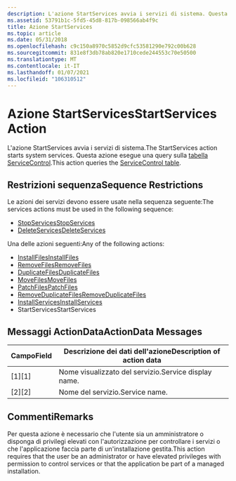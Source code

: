 ```yaml
---
description: L'azione StartServices avvia i servizi di sistema. Questa azione esegue una query sulla tabella ServiceControl.
ms.assetid: 53791b1c-5fd5-45d8-817b-098566ab4f9c
title: Azione StartServices
ms.topic: article
ms.date: 05/31/2018
ms.openlocfilehash: c9c150a8970c5852d9cfc53581290e792c00b628
ms.sourcegitcommit: 831e8f3db78ab820e1710cede244553c70e50500
ms.translationtype: MT
ms.contentlocale: it-IT
ms.lasthandoff: 01/07/2021
ms.locfileid: "106310512"
---
```

# <a name="startservices-action"></a><span data-ttu-id="1e2f2-104">Azione StartServices</span><span class="sxs-lookup"><span data-stu-id="1e2f2-104">StartServices Action</span></span>

<span data-ttu-id="1e2f2-105">L'azione StartServices avvia i servizi di sistema.</span><span class="sxs-lookup"><span data-stu-id="1e2f2-105">The StartServices action starts system services.</span></span> <span data-ttu-id="1e2f2-106">Questa azione esegue una query sulla [tabella ServiceControl](servicecontrol-table.md).</span><span class="sxs-lookup"><span data-stu-id="1e2f2-106">This action queries the [ServiceControl table](servicecontrol-table.md).</span></span>

## <a name="sequence-restrictions"></a><span data-ttu-id="1e2f2-107">Restrizioni sequenza</span><span class="sxs-lookup"><span data-stu-id="1e2f2-107">Sequence Restrictions</span></span>

<span data-ttu-id="1e2f2-108">Le azioni dei servizi devono essere usate nella sequenza seguente:</span><span class="sxs-lookup"><span data-stu-id="1e2f2-108">The services actions must be used in the following sequence:</span></span>

-   [<span data-ttu-id="1e2f2-109">StopServices</span><span class="sxs-lookup"><span data-stu-id="1e2f2-109">StopServices</span></span>](stopservices-action.md)
-   [<span data-ttu-id="1e2f2-110">DeleteServices</span><span class="sxs-lookup"><span data-stu-id="1e2f2-110">DeleteServices</span></span>](deleteservices-action.md)

<span data-ttu-id="1e2f2-111">Una delle azioni seguenti:</span><span class="sxs-lookup"><span data-stu-id="1e2f2-111">Any of the following actions:</span></span>

-   [<span data-ttu-id="1e2f2-112">InstallFiles</span><span class="sxs-lookup"><span data-stu-id="1e2f2-112">InstallFiles</span></span>](installfiles-action.md)
-   [<span data-ttu-id="1e2f2-113">RemoveFiles</span><span class="sxs-lookup"><span data-stu-id="1e2f2-113">RemoveFiles</span></span>](removefiles-action.md)
-   [<span data-ttu-id="1e2f2-114">DuplicateFiles</span><span class="sxs-lookup"><span data-stu-id="1e2f2-114">DuplicateFiles</span></span>](duplicatefiles-action.md)
-   [<span data-ttu-id="1e2f2-115">MoveFiles</span><span class="sxs-lookup"><span data-stu-id="1e2f2-115">MoveFiles</span></span>](movefiles-action.md)
-   [<span data-ttu-id="1e2f2-116">PatchFiles</span><span class="sxs-lookup"><span data-stu-id="1e2f2-116">PatchFiles</span></span>](patchfiles-action.md)
-   [<span data-ttu-id="1e2f2-117">RemoveDuplicateFiles</span><span class="sxs-lookup"><span data-stu-id="1e2f2-117">RemoveDuplicateFiles</span></span>](removeduplicatefiles-action.md)
-   [<span data-ttu-id="1e2f2-118">InstallServices</span><span class="sxs-lookup"><span data-stu-id="1e2f2-118">InstallServices</span></span>](installservices-action.md)
-   <span data-ttu-id="1e2f2-119">StartServices</span><span class="sxs-lookup"><span data-stu-id="1e2f2-119">StartServices</span></span>

## <a name="actiondata-messages"></a><span data-ttu-id="1e2f2-120">Messaggi ActionData</span><span class="sxs-lookup"><span data-stu-id="1e2f2-120">ActionData Messages</span></span>



| <span data-ttu-id="1e2f2-121">Campo</span><span class="sxs-lookup"><span data-stu-id="1e2f2-121">Field</span></span> | <span data-ttu-id="1e2f2-122">Descrizione dei dati dell'azione</span><span class="sxs-lookup"><span data-stu-id="1e2f2-122">Description of action data</span></span> |
|-------|----------------------------|
| <span data-ttu-id="1e2f2-123">\[1\]</span><span class="sxs-lookup"><span data-stu-id="1e2f2-123">\[1\]</span></span> | <span data-ttu-id="1e2f2-124">Nome visualizzato del servizio.</span><span class="sxs-lookup"><span data-stu-id="1e2f2-124">Service display name.</span></span>      |
| <span data-ttu-id="1e2f2-125">\[2\]</span><span class="sxs-lookup"><span data-stu-id="1e2f2-125">\[2\]</span></span> | <span data-ttu-id="1e2f2-126">Nome del servizio.</span><span class="sxs-lookup"><span data-stu-id="1e2f2-126">Service name.</span></span>              |



 

## <a name="remarks"></a><span data-ttu-id="1e2f2-127">Commenti</span><span class="sxs-lookup"><span data-stu-id="1e2f2-127">Remarks</span></span>

<span data-ttu-id="1e2f2-128">Per questa azione è necessario che l'utente sia un amministratore o disponga di privilegi elevati con l'autorizzazione per controllare i servizi o che l'applicazione faccia parte di un'installazione gestita.</span><span class="sxs-lookup"><span data-stu-id="1e2f2-128">This action requires that the user be an administrator or have elevated privileges with permission to control services or that the application be part of a managed installation.</span></span>

 

 



